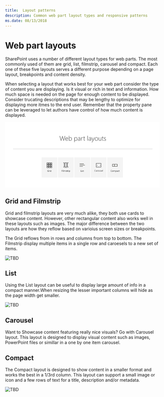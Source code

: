 ```yaml
---
title:  Layout patterns
description: Common web part layout types and responsive patterns
ms.date: 08/13/2018
---
```


# Web part layouts

SharePoint uses a number of different layout types for web parts. The most commonly used of them are grid, list, filmstrip, carousel and compact. Each one of these five layouts serves a different purpose depending on a page layout, breakpoints and content density. 

When selecting a layout that works best for your web part consider the type of content you are displaying. Is it visual or rich in text and information. How much space is needed on the page for enough content to be displayed. Consider trucating descriptions that may be lengthy to optimize for displaying more itmes to the end user. Remember that the property pane can be leveraged to let authors have control of how much content is displayed.

![Carousel with icons representing the common layouts](../images/01_Layouts_webparts.png)

## Grid and Filmstrip

Grid and filmstrip layouts are very much alike, they both use cards to showcase content. However, other rectangular content also works well in these layouts such as images. The major difference between the two layouts are how they reflow based on varioius screen sizes or breakpoints.

The Grid reflows from in rows and columns from top to bottom. The Filmstrip display multiple items in a single row and caroesels to a new set of items.

![TBD](../images/tbd.png)

## List

Using the List layout can be useful to display large amount of info in a compact manner.When resizing the lesser important columns will hide as the page width get smaller.

![TBD](../images/tbd.png)

## Carousel

Want to Showcase content featuring really nice visuals? Go with Carousel layout. This layout is designed to display visual content such as images, PowerPoint files or simillar in a one by one item carousel.

## Compact

The Compact layout is designed to show content in a smaller format and works the best in a 1/3rd column. This layout can support a small image or icon and a few rows of text for a title, description and/or metadata.

![TBD](../images/tbd.png)



